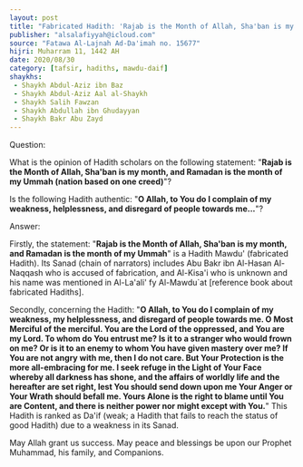```yaml
---
layout: post
title: "Fabricated Hadith: 'Rajab is the Month of Allah, Sha'ban is my month, and Ramadan is the month of my Ummah'"
publisher: "alsalafiyyah@icloud.com"
source: "Fatawa Al-Lajnah Ad-Da'imah no. 15677"
hijri: Muharram 11, 1442 AH
date: 2020/08/30
category: [tafsir, hadiths, mawdu-daif]
shaykhs: 
 - Shaykh Abdul-Aziz ibn Baz
 - Shaykh Abdul-Aziz Aal al-Shaykh
 - Shaykh Salih Fawzan
 - Shaykh Abdullah ibn Ghudayyan
 - Shaykh Bakr Abu Zayd
---
```


Question: 

What is the opinion of Hadith scholars on the following statement: "**Rajab is the Month of Allah, Sha'ban is my month, and Ramadan is the month of my Ummah (nation based on one creed)**"? 

Is the following Hadith authentic: "**O Allah, to You do I complain of my weakness, helplessness, and disregard of people towards me...**"?

Answer:

Firstly, the statement: "**Rajab is the Month of Allah, Sha'ban is my month, and Ramadan is the month of my Ummah**" is a Hadith Mawdu' (fabricated Hadith). Its Sanad (chain of narrators) includes Abu Bakr ibn Al-Hasan Al-Naqqash who is accused of fabrication, and Al-Kisa'i who is unknown and his name was mentioned in Al-La'ali' fy Al-Mawdu`at [reference book about fabricated Hadiths].

Secondly, concerning the Hadith: "**O Allah, to You do I complain of my weakness, my helplessness, and disregard of people towards me. O Most Merciful of the merciful. You are the Lord of the oppressed, and You are my Lord. To whom do You entrust me? Is it to a stranger who would frown on me? Or is it to an enemy to whom You have given mastery over me? If You are not angry with me, then I do not care. But Your Protection is the more all-embracing for me. I seek refuge in the Light of Your Face whereby all darkness has shone, and the affairs of worldly life and the hereafter are set right, lest You should send down upon me Your Anger or Your Wrath should befall me. Yours Alone is the right to blame until You are Content, and there is neither power nor might except with You.**" This Hadith is ranked as Da'if (weak; a Hadith that fails to reach the status of good Hadith) due to a weakness in its Sanad.

May Allah grant us success. May peace and blessings be upon our Prophet Muhammad, his family, and Companions.
